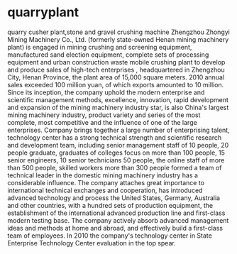 # quarryplant
quarry cusher plant,stone and gravel crushing machine
Zhengzhou Zhongyi Mining Machinery Co., Ltd. (formerly state-owned Henan mining machinery plant) is engaged in mining crushing and screening equipment, manufactured sand election equipment, complete sets of processing equipment and urban construction waste mobile crushing plant to develop and produce sales of high-tech enterprises , headquartered in Zhengzhou City, Henan Province, the plant area of ​​15,000 square meters. 2010 annual sales exceeded 100 million yuan, of which exports amounted to 10 million. Since its inception, the company uphold the modern enterprise and scientific management methods, excellence, innovation, rapid development and expansion of the mining machinery industry star, is also China's largest mining machinery industry, product variety and series of the most complete, most competitive and the influence of one of the large enterprises.
Company brings together a large number of enterprising talent, technology center has a strong technical strength and scientific research and development team, including senior management staff of 10 people, 20 people graduate, graduates of colleges focus on more than 100 people, 15 senior engineers, 10 senior technicians 50 people, the online staff of more than 500 people, skilled workers more than 300 people formed a team of technical leader in the domestic mining machinery industry has a considerable influence. The company attaches great importance to international technical exchanges and cooperation, has introduced advanced technology and process the United States, Germany, Australia and other countries, with a hundred sets of production equipment, the establishment of the international advanced production line and first-class modern testing base. The company actively absorb advanced management ideas and methods at home and abroad, and effectively build a first-class team of employees. In 2010 the company's technology center in State Enterprise Technology Center evaluation in the top spear.
